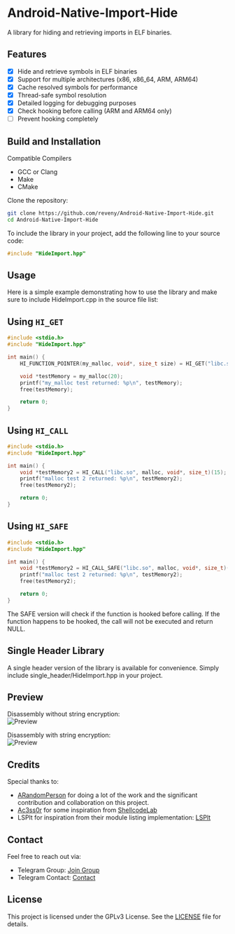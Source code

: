 # Android-Native-Import-Hide
A library for hiding and retrieving imports in ELF binaries.

## Features
- [x] Hide and retrieve symbols in ELF binaries
- [x] Support for multiple architectures (x86, x86_64, ARM, ARM64)
- [x] Cache resolved symbols for performance
- [x] Thread-safe symbol resolution
- [x] Detailed logging for debugging purposes
- [x] Check hooking before calling (ARM and ARM64 only)
- [ ] Prevent hooking completely 

## Build and Installation
Compatible Compilers
- GCC or Clang
- Make
- CMake

Clone the repository:
```sh
git clone https://github.com/reveny/Android-Native-Import-Hide.git
cd Android-Native-Import-Hide
```

To include the library in your project, add the following line to your source code:

```cpp
#include "HideImport.hpp"
```
## Usage
Here is a simple example demonstrating how to use the library and make sure to include HideImport.cpp in the source file list:

## Using `HI_GET`
```cpp
#include <stdio.h>
#include "HideImport.hpp"

int main() {
    HI_FUNCTION_POINTER(my_malloc, void*, size_t size) = HI_GET("libc.so", "malloc");

    void *testMemory = my_malloc(20);
    printf("my_malloc test returned: %p\n", testMemory);
    free(testMemory);

    return 0;
}
```

## Using `HI_CALL`
```cpp
#include <stdio.h>
#include "HideImport.hpp"

int main() {
    void *testMemory2 = HI_CALL("libc.so", malloc, void*, size_t)(15);
    printf("malloc test 2 returned: %p\n", testMemory2);
    free(testMemory2);

    return 0;
}
```

## Using `HI_SAFE`
```cpp
#include <stdio.h>
#include "HideImport.hpp"

int main() {
    void *testMemory2 = HI_CALL_SAFE("libc.so", malloc, void*, size_t)(15);
    printf("malloc test 2 returned: %p\n", testMemory2);
    free(testMemory2);

    return 0;
}
```
The SAFE version will check if the function is hooked before calling. If the function happens to be hooked, the call will not be executed and return NULL.

## Single Header Library
A single header version of the library is available for convenience. Simply include single_header/HideImport.hpp in your project.

## Preview
Disassembly without string encryption: <br>
![Preview](https://github.com/reveny/Android-Native-Import-Hide/blob/main/images/preview.png)

Disassembly with string encryption: <br>
![Preview](https://github.com/reveny/Android-Native-Import-Hide/blob/main/images/preview2.png)

## Credits
Special thanks to:
- [ARandomPerson](https://github.com/ARandomPerson7) for doing a lot of the work and the significant contribution and collaboration on this project.
- [Ac3ss0r](https://github.com/ac3ss0r) for some inspiration from [ShellcodeLab](https://github.com/ac3ss0r/ShellcodeLab)
- LSPlt for inspiration from their module listing implementation: [LSPlt](https://github.com/LSPosed/LSPlt)

## Contact
Feel free to reach out via:
- Telegram Group: [Join Group](https://t.me/reveny1)
- Telegram Contact: [Contact](https://t.me/revenyy)

## License
This project is licensed under the GPLv3 License. See the [LICENSE](LICENSE) file for details.
